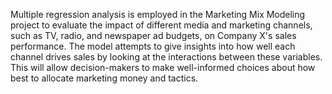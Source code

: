 Multiple regression analysis is employed in the Marketing Mix Modeling project to evaluate the impact of different media and marketing channels, such as TV, radio, and newspaper ad budgets, on Company X's sales performance. The model attempts to give insights into how well each channel drives sales by looking at the interactions between these variables. This will allow decision-makers to make well-informed choices about how best to allocate marketing money and tactics.
